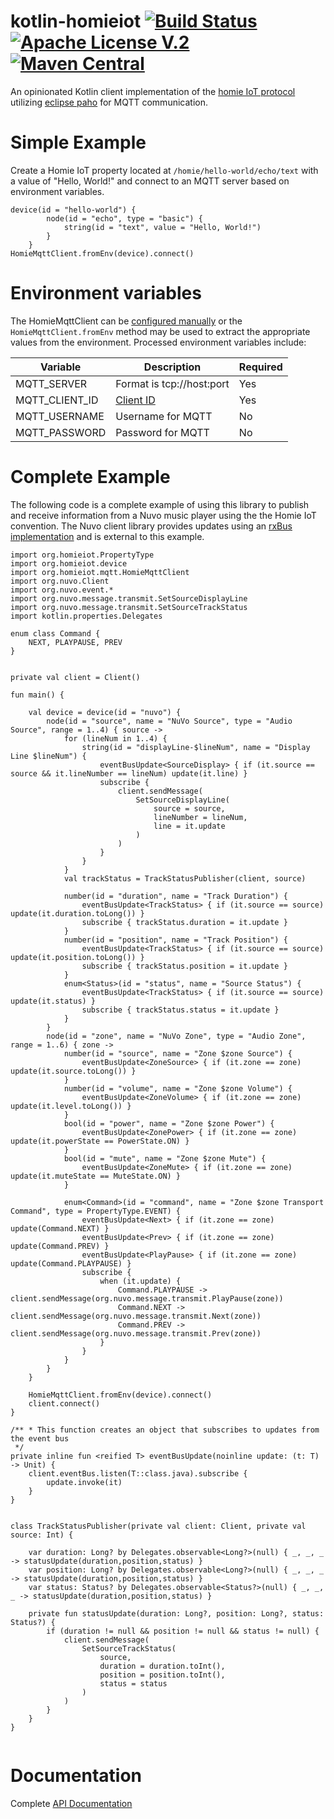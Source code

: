 # kotlin-homieiot [![Build Status](https://travis-ci.com/boc-tothefuture/kotlin-homieiot.svg?branch=master)](https://travis-ci.com/boc-tothefuture/kotlin-homieiot) [![Apache License V.2](https://img.shields.io/badge/license-Apache%20V.2-blue.svg)](https://github.com/boc-tothefuture/kotlin-homieiot/edit/master/LICENSE) [![Maven Central](https://img.shields.io/maven-central/v/io.github.boc-tothefuture/kotlin-homie.svg)](https://search.maven.org/search?q=kotlin-homie) 

An opinionated Kotlin client implementation of the [homie IoT protocol](https://git.io/homieiot)
utilizing [eclipse paho](https://www.eclipse.org/paho/) for MQTT communication.

# Simple Example
Create a Homie IoT property located at `/homie/hello-world/echo/text` with a value of "Hello, World!" and connect
to an MQTT server based on environment variables.

```
device(id = "hello-world") {
        node(id = "echo", type = "basic") {
            string(id = "text", value = "Hello, World!")
        }
    }
HomieMqttClient.fromEnv(device).connect()    
```


# Environment variables
The HomieMqttClient can be [configured manually](https://boc-tothefuture.github.io/kotlin-homieiot/kotlin-homie/org.homieiot.mqtt/-homie-mqtt-client/index.html)
or the `HomieMqttClient.fromEnv` method may be used to extract the appropriate values from the environment.
Processed environment variables include:

| Variable      | Description           | Required  |
| ------------- |-----------------------| -----     | 
| MQTT_SERVER   | Format is tcp://host:port  | Yes  |
| MQTT_CLIENT_ID  | [Client ID](https://www.ibm.com/support/knowledgecenter/en/SSFKSJ_7.1.0/com.ibm.mq.doc/tt60310_.htm)  | Yes  |
| MQTT_USERNAME | Username for MQTT      |   No |
| MQTT_PASSWORD | Password for MQTT |    No |



# Complete Example
The following code is a complete example of using this library to publish and receive information from a Nuvo
music player using the the Homie IoT convention.  The Nuvo client library provides updates using an [rxBus implementation](https://android.jlelse.eu/rxbus-kotlin-listen-where-ever-you-want-e6fc0760a4a8)
and is external to this example.

```
import org.homieiot.PropertyType
import org.homieiot.device
import org.homieiot.mqtt.HomieMqttClient
import org.nuvo.Client
import org.nuvo.event.*
import org.nuvo.message.transmit.SetSourceDisplayLine
import org.nuvo.message.transmit.SetSourceTrackStatus
import kotlin.properties.Delegates

enum class Command {
    NEXT, PLAYPAUSE, PREV
}


private val client = Client()

fun main() {

    val device = device(id = "nuvo") {
        node(id = "source", name = "NuVo Source", type = "Audio Source", range = 1..4) { source ->
            for (lineNum in 1..4) {
                string(id = "displayLine-$lineNum", name = "Display Line $lineNum") {
                    eventBusUpdate<SourceDisplay> { if (it.source == source && it.lineNumber == lineNum) update(it.line) }
                    subscribe {
                        client.sendMessage(
                            SetSourceDisplayLine(
                                source = source,
                                lineNumber = lineNum,
                                line = it.update
                            )
                        )
                    }
                }
            }
            val trackStatus = TrackStatusPublisher(client, source)

            number(id = "duration", name = "Track Duration") {
                eventBusUpdate<TrackStatus> { if (it.source == source) update(it.duration.toLong()) }
                subscribe { trackStatus.duration = it.update }
            }
            number(id = "position", name = "Track Position") {
                eventBusUpdate<TrackStatus> { if (it.source == source) update(it.position.toLong()) }
                subscribe { trackStatus.position = it.update }
            }
            enum<Status>(id = "status", name = "Source Status") {
                eventBusUpdate<TrackStatus> { if (it.source == source) update(it.status) }
                subscribe { trackStatus.status = it.update }
            }
        }
        node(id = "zone", name = "NuVo Zone", type = "Audio Zone", range = 1..6) { zone ->
            number(id = "source", name = "Zone $zone Source") {
                eventBusUpdate<ZoneSource> { if (it.zone == zone) update(it.source.toLong()) }
            }
            number(id = "volume", name = "Zone $zone Volume") {
                eventBusUpdate<ZoneVolume> { if (it.zone == zone) update(it.level.toLong()) }
            }
            bool(id = "power", name = "Zone $zone Power") {
                eventBusUpdate<ZonePower> { if (it.zone == zone) update(it.powerState == PowerState.ON) }
            }
            bool(id = "mute", name = "Zone $zone Mute") {
                eventBusUpdate<ZoneMute> { if (it.zone == zone) update(it.muteState == MuteState.ON) }
            }

            enum<Command>(id = "command", name = "Zone $zone Transport Command", type = PropertyType.EVENT) {
                eventBusUpdate<Next> { if (it.zone == zone) update(Command.NEXT) }
                eventBusUpdate<Prev> { if (it.zone == zone) update(Command.PREV) }
                eventBusUpdate<PlayPause> { if (it.zone == zone) update(Command.PLAYPAUSE) }
                subscribe {
                    when (it.update) {
                        Command.PLAYPAUSE -> client.sendMessage(org.nuvo.message.transmit.PlayPause(zone))
                        Command.NEXT -> client.sendMessage(org.nuvo.message.transmit.Next(zone))
                        Command.PREV -> client.sendMessage(org.nuvo.message.transmit.Prev(zone))
                    }
                }
            }
        }
    }

    HomieMqttClient.fromEnv(device).connect()
    client.connect()
}

/** * This function creates an object that subscribes to updates from the event bus
 */
private inline fun <reified T> eventBusUpdate(noinline update: (t: T) -> Unit) {
    client.eventBus.listen(T::class.java).subscribe {
        update.invoke(it)
    }
}


class TrackStatusPublisher(private val client: Client, private val source: Int) {

    var duration: Long? by Delegates.observable<Long?>(null) { _, _, _ -> statusUpdate(duration,position,status) }
    var position: Long? by Delegates.observable<Long?>(null) { _, _, _ -> statusUpdate(duration,position,status) }
    var status: Status? by Delegates.observable<Status?>(null) { _, _, _ -> statusUpdate(duration,position,status) }

    private fun statusUpdate(duration: Long?, position: Long?, status: Status?) {
        if (duration != null && position != null && status != null) {
            client.sendMessage(
                SetSourceTrackStatus(
                    source,
                    duration = duration.toInt(),
                    position = position.toInt(),
                    status = status
                )
            )
        }
    }
}


```

# Documentation
Complete [API Documentation](https://boc-tothefuture.github.io/kotlin-homieiot/kotlin-homie/)
